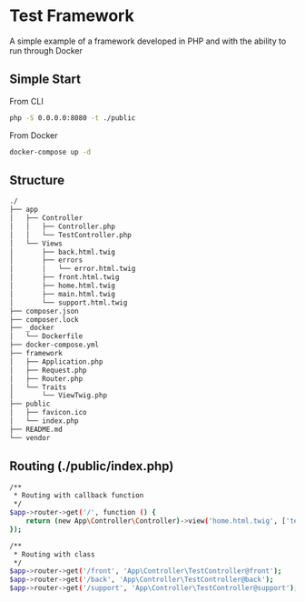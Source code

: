 # Test Framework

A simple example of a framework developed in PHP and with the ability to run through Docker

## Simple Start

From CLI
```bash
php -S 0.0.0.0:8080 -t ./public
```
From Docker
```bash
docker-compose up -d
```
## Structure
```bash
./
├── app
│   ├── Controller
│   │   ├── Controller.php
│   │   └── TestController.php
│   └── Views
│       ├── back.html.twig
│       ├── errors
│       │   └── error.html.twig
│       ├── front.html.twig
│       ├── home.html.twig
│       ├── main.html.twig
│       └── support.html.twig
├── composer.json
├── composer.lock
├── _docker
│   └── Dockerfile
├── docker-compose.yml
├── framework
│   ├── Application.php
│   ├── Request.php
│   ├── Router.php
│   └── Traits
│       └── ViewTwig.php
├── public
│   ├── favicon.ico
│   └── index.php
├── README.md
└── vendor
```
## Routing (./public/index.php)
```bash
/**
 * Routing with callback function
 */
$app->router->get('/', function () {
    return (new App\Controller\Controller)->view('home.html.twig', ['testvar' => 'Lorem ipsum']);
});

/**
 * Routing with class
 */
$app->router->get('/front', 'App\Controller\TestController@front');
$app->router->get('/back', 'App\Controller\TestController@back');
$app->router->get('/support', 'App\Controller\TestController@support');

```